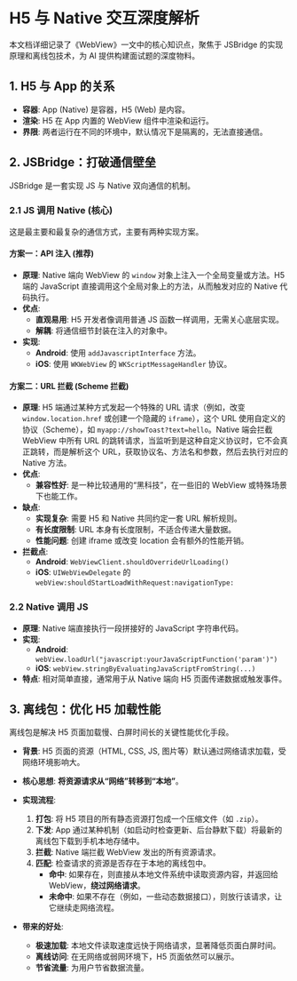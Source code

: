 # H5 与 Native 交互深度解析

本文档详细记录了《WebView》一文中的核心知识点，聚焦于 JSBridge 的实现原理和离线包技术，为 AI 提供构建面试题的深度物料。

## 1. H5 与 App 的关系

- **容器**: App (Native) 是容器，H5 (Web) 是内容。
- **渲染**: H5 在 App 内置的 WebView 组件中渲染和运行。
- **界限**: 两者运行在不同的环境中，默认情况下是隔离的，无法直接通信。

## 2. JSBridge：打破通信壁垒

JSBridge 是一套实现 JS 与 Native 双向通信的机制。

### 2.1 JS 调用 Native (核心)

这是最主要和最复杂的通信方式，主要有两种实现方案。

#### 方案一：API 注入 (推荐)

- **原理**: Native 端向 WebView 的 `window` 对象上注入一个全局变量或方法。H5 端的 JavaScript 直接调用这个全局对象上的方法，从而触发对应的 Native 代码执行。
- **优点**:
    - **直观易用**: H5 开发者像调用普通 JS 函数一样调用，无需关心底层实现。
    - **解耦**: 将通信细节封装在注入的对象中。
- **实现**:
    - **Android**: 使用 `addJavascriptInterface` 方法。
    - **iOS**: 使用 `WKWebView` 的 `WKScriptMessageHandler` 协议。

#### 方案二：URL 拦截 (Scheme 拦截)

- **原理**: H5 端通过某种方式发起一个特殊的 URL 请求（例如，改变 `window.location.href` 或创建一个隐藏的 `iframe`），这个 URL 使用自定义的协议（Scheme），如 `myapp://showToast?text=hello`。Native 端会拦截 WebView 中所有 URL 的跳转请求，当监听到是这种自定义协议时，它不会真正跳转，而是解析这个 URL，获取协议名、方法名和参数，然后去执行对应的 Native 方法。
- **优点**:
    - **兼容性好**: 是一种比较通用的“黑科技”，在一些旧的 WebView 或特殊场景下也能工作。
- **缺点**:
    - **实现复杂**: 需要 H5 和 Native 共同约定一套 URL 解析规则。
    - **有长度限制**: URL 本身有长度限制，不适合传递大量数据。
    - **性能问题**: 创建 iframe 或改变 location 会有额外的性能开销。
- **拦截点**:
    - **Android**: `WebViewClient.shouldOverrideUrlLoading()`
    - **iOS**: `UIWebViewDelegate` 的 `webView:shouldStartLoadWithRequest:navigationType:`

### 2.2 Native 调用 JS

- **原理**: Native 端直接执行一段拼接好的 JavaScript 字符串代码。
- **实现**:
    - **Android**: `webView.loadUrl("javascript:yourJavaScriptFunction('param')")`
    - **iOS**: `webView.stringByEvaluatingJavaScriptFromString(...)`
- **特点**: 相对简单直接，通常用于从 Native 端向 H5 页面传递数据或触发事件。

## 3. 离线包：优化 H5 加载性能

离线包是解决 H5 页面加载慢、白屏时间长的关键性能优化手段。

- **背景**: H5 页面的资源（HTML, CSS, JS, 图片等）默认通过网络请求加载，受网络环境影响大。
- **核心思想**: **将资源请求从“网络”转移到“本地”**。

- **实现流程**:
    1.  **打包**: 将 H5 项目的所有静态资源打包成一个压缩文件（如 `.zip`）。
    2.  **下发**: App 通过某种机制（如启动时检查更新、后台静默下载）将最新的离线包下载到手机本地存储中。
    3.  **拦截**: Native 端拦截 WebView 发出的所有资源请求。
    4.  **匹配**: 检查请求的资源是否存在于本地的离线包中。
        - **命中**: 如果存在，则直接从本地文件系统中读取资源内容，并返回给 WebView，**绕过网络请求**。
        - **未命中**: 如果不存在（例如，一些动态数据接口），则放行该请求，让它继续走网络流程。

- **带来的好处**:
    - **极速加载**: 本地文件读取速度远快于网络请求，显著降低页面白屏时间。
    - **离线访问**: 在无网络或弱网环境下，H5 页面依然可以展示。
    - **节省流量**: 为用户节省数据流量。
